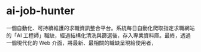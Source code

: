# ai-job-hunter
一個自動化、可持續維護的求職資訊整合平台。系統每日自動化爬取指定求職網站的「AI 工程師」職缺，經過結構化清洗與篩選後，存入專業資料庫。最終，透過一個現代化的 Web 介面，將最新、最相關的職缺呈現給使用者，

